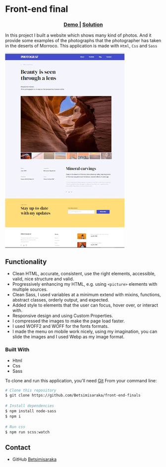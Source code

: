 # Front-end final

<div align="center">
  <h3>
    <a href="https://github.com/Betsimisaraka/front-end-finals">
      Demo
    </a>
    <span> | </span>
    <a href="https://betsimisaraka.github.io/front-end-finals/">
      Solution
    </a>
  </h3>
</div>

In this project I built a website which shows many kind of photos. And it provide some examples of the photographs that the photographer has taken in the deserts of Morroco. This application is made with `Html`, `Css` and `Sass`

![MY photograph](./webroot/images/photograph-page.webp)

## Functionality
  - Clean HTML, accurate, consistent, use the right elements, accessible, valid, nice structure and valid.
  - Progressively enhancing my HTML, e.g. using `<picture>` elements with multiple sources.
  - Clean Sass, I used variables at a minimum extend with mixins, functions, abstract classes, orderly output, and expected.
  - Added style to elements that the user can focus, hover over, or interact with.
  - Responsive design and using Custom Properties.
  - I compressed the images to make the page load faster.
  - I used WOFF2 and WOFF for the fonts formats. 
  - I made the menu on mobile work nicely, using my imagination, you can slide the images and I used Webp as my image format.

### Built With

-   Html
-   Css
-   Sass


To clone and run this application, you'll need [Git](https://git-scm.com) From your command line:

```bash
# Clone this repository
$ git clone https://github.com/Betsimisaraka/front-end-finals

# Install dependencies
$ npm install node-sass
$ npm i

# Run css
$ npm run scss:watch
```

## Contact

-  GitHub [Betsimisaraka](https://github.com/Betsimisaraka)